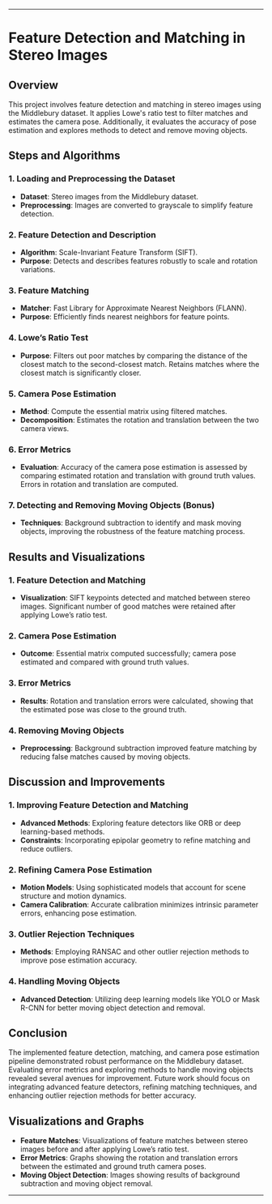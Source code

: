 
---

# Feature Detection and Matching in Stereo Images

## Overview

This project involves feature detection and matching in stereo images using the Middlebury dataset. It applies Lowe's ratio test to filter matches and estimates the camera pose. Additionally, it evaluates the accuracy of pose estimation and explores methods to detect and remove moving objects.

## Steps and Algorithms

### 1. Loading and Preprocessing the Dataset
- **Dataset**: Stereo images from the Middlebury dataset.
- **Preprocessing**: Images are converted to grayscale to simplify feature detection.

### 2. Feature Detection and Description
- **Algorithm**: Scale-Invariant Feature Transform (SIFT).
- **Purpose**: Detects and describes features robustly to scale and rotation variations.

### 3. Feature Matching
- **Matcher**: Fast Library for Approximate Nearest Neighbors (FLANN).
- **Purpose**: Efficiently finds nearest neighbors for feature points.

### 4. Lowe’s Ratio Test
- **Purpose**: Filters out poor matches by comparing the distance of the closest match to the second-closest match. Retains matches where the closest match is significantly closer.

### 5. Camera Pose Estimation
- **Method**: Compute the essential matrix using filtered matches.
- **Decomposition**: Estimates the rotation and translation between the two camera views.

### 6. Error Metrics
- **Evaluation**: Accuracy of the camera pose estimation is assessed by comparing estimated rotation and translation with ground truth values. Errors in rotation and translation are computed.

### 7. Detecting and Removing Moving Objects (Bonus)
- **Techniques**: Background subtraction to identify and mask moving objects, improving the robustness of the feature matching process.

## Results and Visualizations

### 1. Feature Detection and Matching
- **Visualization**: SIFT keypoints detected and matched between stereo images. Significant number of good matches were retained after applying Lowe’s ratio test.

### 2. Camera Pose Estimation
- **Outcome**: Essential matrix computed successfully; camera pose estimated and compared with ground truth values.

### 3. Error Metrics
- **Results**: Rotation and translation errors were calculated, showing that the estimated pose was close to the ground truth.

### 4. Removing Moving Objects
- **Preprocessing**: Background subtraction improved feature matching by reducing false matches caused by moving objects.

## Discussion and Improvements

### 1. Improving Feature Detection and Matching
- **Advanced Methods**: Exploring feature detectors like ORB or deep learning-based methods.
- **Constraints**: Incorporating epipolar geometry to refine matching and reduce outliers.

### 2. Refining Camera Pose Estimation
- **Motion Models**: Using sophisticated models that account for scene structure and motion dynamics.
- **Camera Calibration**: Accurate calibration minimizes intrinsic parameter errors, enhancing pose estimation.

### 3. Outlier Rejection Techniques
- **Methods**: Employing RANSAC and other outlier rejection methods to improve pose estimation accuracy.

### 4. Handling Moving Objects
- **Advanced Detection**: Utilizing deep learning models like YOLO or Mask R-CNN for better moving object detection and removal.

## Conclusion

The implemented feature detection, matching, and camera pose estimation pipeline demonstrated robust performance on the Middlebury dataset. Evaluating error metrics and exploring methods to handle moving objects revealed several avenues for improvement. Future work should focus on integrating advanced feature detectors, refining matching techniques, and enhancing outlier rejection methods for better accuracy.

## Visualizations and Graphs

- **Feature Matches**: Visualizations of feature matches between stereo images before and after applying Lowe’s ratio test.
- **Error Metrics**: Graphs showing the rotation and translation errors between the estimated and ground truth camera poses.
- **Moving Object Detection**: Images showing results of background subtraction and moving object removal.



---

